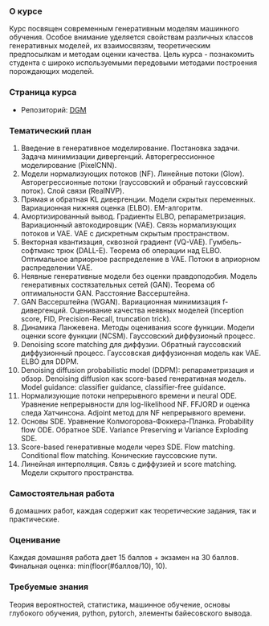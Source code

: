 ### О курсе
Курс посвящен современным генеративным моделям машинного обучения.
Особое внимание уделяется свойствам различных классов генеративных моделей, их взаимосвязям, теоретическим предпосылкам и методам оценки качества.
Цель курса - познакомить студента с широко используемыми передовыми методами построения порождающих моделей.

### Страница курса

- Репозиторий: [DGM](https://github.com/r-isachenko/2025-DGM-MIPT-YSDA-course)

### Тематический план
1. Введение в генеративное моделирование. Постановка задачи. Задача минимизации дивергенций. Авторегрессионное моделирование (PixelCNN).
2. Модели нормализующих потоков (NF). Линейные потоки (Glow). Авторегрессионные потоки (гауссовский и обраный гауссовский поток). Слой связи (RealNVP).
3. Прямая и обратная KL дивергенции. Модели скрытых переменных. Вариационная нижняя оценка (ELBO). EM-алгоритм.
4. Амортизированный вывод. Градиенты ELBO, репараметризация. Вариационный автокодировщик (VAE). Связь нормализующих потоков и VAE. VAE с дискретным скрытым пространством.
5. Векторная квантизация, сквозной градиент (VQ-VAE). Гумбель-софтмакс трюк (DALL-E). Теорема об операции над ELBO. Оптимальное априорное распределение в VAE. Потоки в априорном распределении VAE.
6. Неявные генеративные модели без оценки правдоподобия. Модель генеративных состязательных сетей (GAN). Теорема об оптимальности GAN. Расстояние Вассерштейна.
7. GAN Вассерштейна (WGAN). Вариационная минимизация f-дивергенций. Оценивание качества неявных моделей (Inception score, FID, Precision-Recall, truncation trick).
8. Динамика Ланжевена. Методы оценивания score функции. Модели оценки score функции (NCSM). Гауссовский диффузионый процесс.
9. Denoising score matching для диффузии. Обратный гауссовский диффузионный процесс. Гауссовская диффузионная модель как VAE. ELBO для DDPM.
10. Denoising diffusion probabilistic model (DDPM): репараметризация и обзор. Denoising diffusion как score-based генеративная модель. Model guidance: classifier guidance, classifier-free guidance.
11. Нормализующие потоки непрерывного времени и neural ODE. Уравнение непрерывности для log-likelihood NF. FFJORD и оценка следа Хатчинсона. Adjoint метод для NF непрерывного времени.
12. Основы SDE. Уравнение Колмогорова-Фоккера-Планка. Probability flow ODE. Обратное SDE. Variance Preserving и Variance Exploding SDE.
13. Score-based генеративные модели через SDE. Flow matching. Conditional flow matching. Конические гауссовские пути.
14. Линейная интерполяция. Связь с диффузией и score matching. Модели скрытого пространства.

### Cамостоятельная работа
6 домашних работ, каждая содержит как теоретические задания, так и практические.

### Оценивание
Каждая домашняя работа дает 15 баллов + экзамен на 30 баллов. Финальная оценка: min(floor(#баллов/10), 10).

### Требуемые знания
Теория вероятностей, статистика, машинное обучение, основы глубокого обучения, python, pytorch, элементы байесовского вывода.
